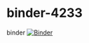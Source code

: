 # binder-4233
binder
[![Binder](https://mybinder.org/badge_logo.svg)](https://mybinder.org/v2/gh/evaristegalois/binder-4233.git/HEAD)
